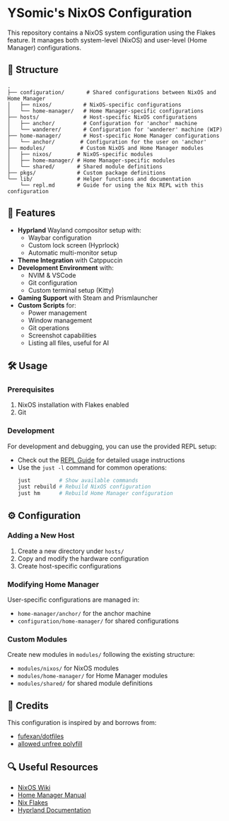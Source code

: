 # YSomic's NixOS Configuration

This repository contains a NixOS system configuration using the Flakes feature. It manages both system-level (NixOS) and user-level (Home Manager) configurations.

## 📁 Structure

```
.
├── configuration/       # Shared configurations between NixOS and Home Manager
│   ├── nixos/          # NixOS-specific configurations
│   └── home-manager/   # Home Manager-specific configurations
├── hosts/              # Host-specific NixOS configurations
│   ├── anchor/         # Configuration for 'anchor' machine
│   └── wanderer/       # Configuration for 'wanderer' machine (WIP)
├── home-manager/       # Host-specific Home Manager configurations
│   └── anchor/        # Configuration for the user on 'anchor'
├── modules/           # Custom NixOS and Home Manager modules
│   ├── nixos/        # NixOS-specific modules
│   ├── home-manager/ # Home Manager-specific modules
│   └── shared/       # Shared module definitions
├── pkgs/             # Custom package definitions
└── lib/              # Helper functions and documentation
    └── repl.md       # Guide for using the Nix REPL with this configuration
```

## 🚀 Features

- **Hyprland** Wayland compositor setup with:
  - Waybar configuration
  - Custom lock screen (Hyprlock)
  - Automatic multi-monitor setup
- **Theme Integration** with Catppuccin
- **Development Environment** with:
  - NVIM & VSCode
  - Git configuration
  - Custom terminal setup (Kitty)
- **Gaming Support** with Steam and Prismlauncher
- **Custom Scripts** for:
  - Power management
  - Window management
  - Git operations
  - Screenshot capabilities
  - Listing all files, useful for AI

## 🛠 Usage

### Prerequisites

1. NixOS installation with Flakes enabled
2. Git

### Development

For development and debugging, you can use the provided REPL setup:
- Check out the [REPL Guide](./lib/repl.md) for detailed usage instructions
- Use the `just -l` command for common operations:
  ```bash
  just         # Show available commands
  just rebuild # Rebuild NixOS configuration
  just hm      # Rebuild Home Manager configuration
  ```

## ⚙️ Configuration

### Adding a New Host

1. Create a new directory under `hosts/`
2. Copy and modify the hardware configuration
3. Create host-specific configurations

### Modifying Home Manager

User-specific configurations are managed in:
- `home-manager/anchor/` for the anchor machine
- `configuration/home-manager/` for shared configurations

### Custom Modules

Create new modules in `modules/` following the existing structure:
- `modules/nixos/` for NixOS modules
- `modules/home-manager/` for Home Manager modules
- `modules/shared/` for shared module definitions

## 🤝 Credits

This configuration is inspired by and borrows from:
- [fufexan/dotfiles](https://github.com/fufexan/dotfiles/)
- [allowed unfree polyfill](https://discourse.nixos.org/t/use-nixpkgs-config-allowunfreepredicate-in-multiple-nix-file/36590)

## 🔍 Useful Resources
- [NixOS Wiki](https://nixos.wiki/)
- [Home Manager Manual](https://nix-community.github.io/home-manager/)
- [Nix Flakes](https://nixos.wiki/wiki/Flakes)
- [Hyprland Documentation](https://wiki.hyprland.org/)
